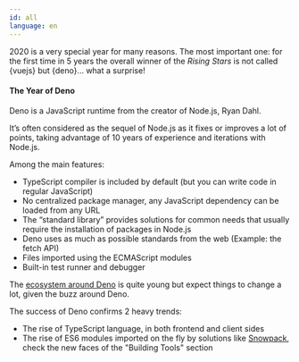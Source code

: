 ```yaml
---
id: all
language: en
---
```


2020 is a very special year for many reasons. The most important one: for the first time in 5 years the overall winner of the _Rising Stars_ is not called {vuejs} but {deno}... what a surprise!

#### The Year of Deno

Deno is a JavaScript runtime from the creator of Node.js, Ryan Dahl.

It’s often considered as the sequel of Node.js as it fixes or improves a lot of points, taking advantage of 10 years of experience and iterations with Node.js.

Among the main features:

- TypeScript compiler is included by default (but you can write code in regular JavaScript)
- No centralized package manager, any JavaScript dependency can be loaded from any URL
- The “standard library” provides solutions for common needs that usually require the installation of packages in Node.js
- Deno uses as much as possible standards from the web (Example: the fetch API)
- Files imported using the ECMAScript modules
- Built-in test runner and debugger

The [ecosystem around Deno](https://deno.land/x/) is quite young but expect things to change a lot, given the buzz around Deno.

The success of Deno confirms 2 heavy trends:

- The rise of TypeScript language, in both frontend and client sides
- The rise of ES6 modules imported on the fly by solutions like [Snowpack](https://www.snowpack.dev/), check the new faces of the "Building Tools" section